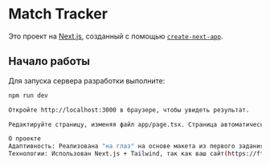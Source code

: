 # Match Tracker

Это проект на [Next.js](https://nextjs.org), созданный с помощью [`create-next-app`](https://nextjs.org/docs/app/api-reference/cli/create-next-app).

## Начало работы

Для запуска сервера разработки выполните:

```bash
npm run dev

Откройте http://localhost:3000 в браузере, чтобы увидеть результат.

Редактируйте страницу, изменяя файл app/page.tsx. Страница автоматически обновляется при изменении файла.

О проекте
Адаптивность: Реализована "на глаз" на основе макета из первого задания. Я стремился к гибкости интерфейса для мобильных и десктопных устройств без строгих медиа-запросов, ориентируясь на визуальное соответствие макету.
Технологии: Использован Next.js + Tailwind, так как ваш сайт(https://ftoyd.com/home) сам построен на этом фреймворке, что делает его логичным выбором для демонстрации моих навыков.